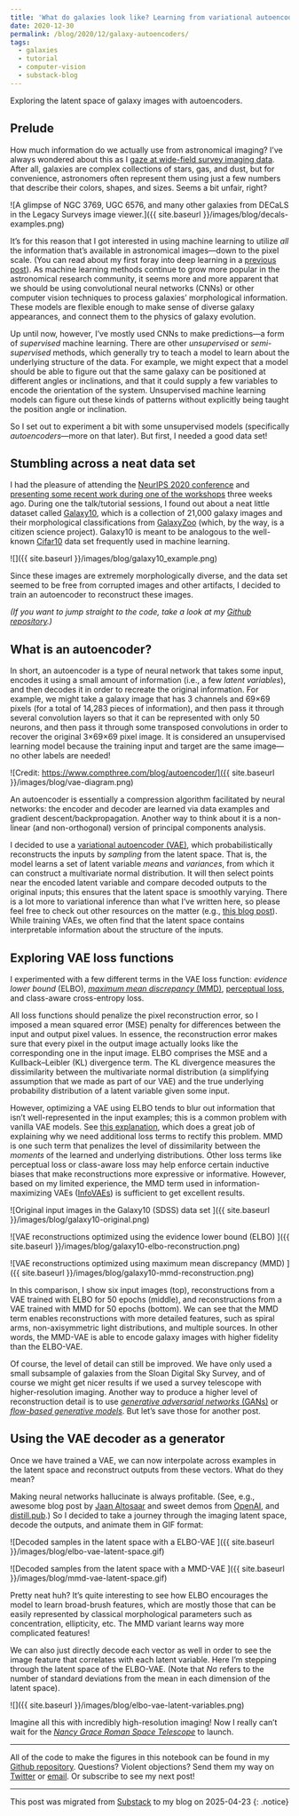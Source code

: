 ```yaml
---
title: 'What do galaxies look like? Learning from variational autoencoders'
date: 2020-12-30
permalink: /blog/2020/12/galaxy-autoencoders/
tags:
  - galaxies
  - tutorial
  - computer-vision
  - substack-blog
---
```


Exploring the latent space of galaxy images with autoencoders.

## Prelude

How much information do we actually use from astronomical imaging? I’ve always wondered about this as I [gaze at wide-field survey imaging data](https://www.legacysurvey.org/viewer/). After all, galaxies are complex collections of stars, gas, and dust, but for convenience, astronomers often represent them using just a few numbers that describe their colors, shapes, and sizes. Seems a bit unfair, right?

![A glimpse of NGC 3769, UGC 6576, and many other galaxies from DECaLS in the Legacy Surveys image viewer.]({{ site.baseurl }}/images/blog/decals-examples.png)

It’s for this reason that I got interested in using machine learning to utilize *all* the information that’s available in astronomical images—down to the pixel scale. (You can read about my first foray into deep learning in a [previous post](https://jwuphysics.github.io/blog/2020/05/exploring-galaxies-with-deep-learning/)). As machine learning methods continue to grow more popular in the astronomical research community, it seems more and more apparent that we should be using convolutional neural networks (CNNs) or other computer vision techniques to process galaxies’ morphological information. These models are flexible enough to make sense of diverse galaxy appearances, and connect them to the physics of galaxy evolution.

Up until now, however, I’ve mostly used CNNs to make predictions—a form of *supervised* machine learning. There are other *unsupervised* or *semi-supervised* methods, which generally try to teach a model to learn about the underlying structure of the data. For example, we might expect that a model should be able to figure out that the same galaxy can be positioned at different angles or inclinations, and that it could supply a few variables to encode the orientation of the system. Unsupervised machine learning models can figure out these kinds of patterns without explicitly being taught the position angle or inclination.

So I set out to experiment a bit with some unsupervised models (specifically *autoencoders*—more on that later). But first, I needed a good data set!

## Stumbling across a neat data set

I had the pleasure of attending the [NeurIPS 2020 conference](https://neurips.cc/) and [presenting some recent work during one of the workshops](https://ml4physicalsciences.github.io/2020/) three weeks ago. During one the talk/tutorial sessions, I found out about a neat little dataset called [Galaxy10](https://astronn.readthedocs.io/en/latest/galaxy10.html), which is a collection of 21,000 galaxy images and their morphological classifications from [GalaxyZoo](https://data.galaxyzoo.org/) (which, by the way, is a citizen science project). Galaxy10 is meant to be analogous to the well-known [Cifar10](https://www.cs.toronto.edu/~kriz/cifar.html) data set frequently used in machine learning.

![]({{ site.baseurl }}/images/blog/galaxy10_example.png)

Since these images are extremely morphologically diverse, and the data set seemed to be free from corrupted images and other artifacts, I decided to train an autoencoder to reconstruct these images.

*(If you want to jump straight to the code, take a look at my [Github repository](https://github.com/jwuphysics/galaxy-autoencoders).)*

## What is an autoencoder?

In short, an autoencoder is a type of neural network that takes some input, encodes it using a small amount of information (i.e., a few *latent variables*), and then decodes it in order to recreate the original information. For example, we might take a galaxy image that has 3 channels and 69×69 pixels (for a total of 14,283 pieces of information), and then pass it through several convolution layers so that it can be represented with only 50 neurons, and then pass it through some transposed convolutions in order to recover the original 3×69×69 pixel image. It is considered an unsupervised learning model because the training input and target are the same image—no other labels are needed!

![Credit: https://www.compthree.com/blog/autoencoder/]({{ site.baseurl }}/images/blog/vae-diagram.png)

An autoencoder is essentially a compression algorithm facilitated by neural networks: the encoder and decoder are learned via data examples and gradient descent/backpropagation. Another way to think about it is a non-linear (and non-orthogonal) version of principal components analysis.

I decided to use a [variational autoencoder (VAE)](https://arxiv.org/abs/1312.6114), which probabilistically reconstructs the inputs by *sampling* from the latent space. That is, the model learns a set of latent variable *means* and *variances*, from which it can construct a multivariate normal distribution. It will then select points near the encoded latent variable and compare decoded outputs to the original inputs; this ensures that the latent space is smoothly varying. There is a lot more to variational inference than what I’ve written here, so please feel free to check out other resources on the matter (e.g., [this blog post](https://wiseodd.github.io/techblog/2016/12/10/variational-autoencoder/)). While training VAEs, we often find that the latent space contains interpretable information about the structure of the inputs.

## Exploring VAE loss functions

I experimented with a few different terms in the VAE loss function: *evidence lower bound* (ELBO), [*maximum mean discrepancy*](https://proceedings.neurips.cc/paper/2006/file/e9fb2eda3d9c55a0d89c98d6c54b5b3e-Paper.pdf)[ (MMD)](https://proceedings.neurips.cc/paper/2006/file/e9fb2eda3d9c55a0d89c98d6c54b5b3e-Paper.pdf), [perceptual loss](https://cs.stanford.edu/people/jcjohns/eccv16/), and class-aware cross-entropy loss.

All loss functions should penalize the pixel reconstruction error, so I imposed a mean squared error (MSE) penalty for differences between the input and output pixel values. In essence, the reconstruction error makes sure that every pixel in the output image actually looks like the corresponding one in the input image. ELBO comprises the MSE and a Kullback–Leibler (KL) divergence term. The KL divergence measures the dissimilarity between the multivariate normal distribution (a simplifying assumption that we made as part of our VAE) and the true underlying probability distribution of a latent variable given some input.

However, optimizing a VAE using ELBO tends to blur out information that isn’t well-represented in the input examples; this is a common problem with vanilla VAE models. See [this explanation](https://ermongroup.github.io/blog/a-tutorial-on-mmd-variational-autoencoders/), which does a great job of explaining why we need additional loss terms to rectify this problem. MMD is one such term that penalizes the level of dissimilarity between the *moments* of the learned and underlying distributions. Other loss terms like perceptual loss or class-aware loss may help enforce certain inductive biases that make reconstructions more expressive or informative. However, based on my limited experience, the MMD term used in information-maximizing VAEs ([InfoVAEs](https://arxiv.org/abs/1706.02262)) is sufficient to get excellent results.

![Original input images in the Galaxy10 (SDSS) data set
]({{ site.baseurl }}/images/blog/galaxy10-original.png)

![VAE reconstructions optimized using the evidence lower bound (ELBO)
]({{ site.baseurl }}/images/blog/galaxy10-elbo-reconstruction.png)

![VAE reconstructions optimized using maximum mean discrepancy (MMD)
]({{ site.baseurl }}/images/blog/galaxy10-mmd-reconstruction.png)

In this comparison, I show six input images (top), reconstructions from a VAE trained with ELBO for 50 epochs (middle), and reconstructions from a VAE trained with MMD for 50 epochs (bottom). We can see that the MMD term enables reconstructions with more detailed features, such as spiral arms, non-axisymmetric light distributions, and multiple sources. In other words, the MMD-VAE is able to encode galaxy images with higher fidelity than the ELBO-VAE.

Of course, the level of detail can still be improved. We have only used a small subsample of galaxies from the Sloan Digital Sky Survey, and of course we might get nicer results if we used a survey telescope with higher-resolution imaging. Another way to produce a higher level of reconstruction detail is to use [*generative adversarial networks*](https://papers.nips.cc/paper/2014/file/5ca3e9b122f61f8f06494c97b1afccf3-Paper.pdf)[ (GANs)](https://papers.nips.cc/paper/2014/file/5ca3e9b122f61f8f06494c97b1afccf3-Paper.pdf) or [*flow-based generative models*](https://openai.com/blog/glow/). But let’s save those for another post.

## Using the VAE decoder as a generator

Once we have trained a VAE, we can now interpolate across examples in the latent space and reconstruct outputs from these vectors. What do they mean?

Making neural networks hallucinate is always profitable. (See, e.g., awesome blog post by [Jaan Altosaar](https://jaan.io/what-is-variational-autoencoder-vae-tutorial/) and sweet demos from [OpenAI](https://openai.com/blog/), and [distill.pub](https://distill.pub/).) So I decided to take a journey through the imaging latent space, decode the outputs, and animate them in GIF format:

![Decoded samples in the latent space with a ELBO-VAE
]({{ site.baseurl }}/images/blog/elbo-vae-latent-space.gif)

![Decoded samples from the latent space with a MMD-VAE
]({{ site.baseurl }}/images/blog/mmd-vae-latent-space.gif)

Pretty neat huh? It’s quite interesting to see how ELBO encourages the model to learn broad-brush features, which are mostly those that can be easily represented by classical morphological parameters such as concentration, ellipticity, etc. The MMD variant learns way more complicated features!

We can also just directly decode each vector as well in order to see the image feature that correlates with each latent variable. Here I’m stepping through the latent space of the ELBO-VAE. (Note that *N*σ refers to the number of standard deviations from the mean in each dimension of the latent space).

![]({{ site.baseurl }}/images/blog/elbo-vae-latent-variables.png)

Imagine all this with incredibly high-resolution imaging! Now I really can’t wait for the [*Nancy Grace Roman Space Telescope*](https://www.stsci.edu/roman) to launch.

---

All of the code to make the figures in this notebook can be found in my [Github repository](https://github.com/jwuphysics/galaxy-autoencoders). Questions? Violent objections? Send them my way on [Twitter](https://twitter.com/jwuphysics) or [email](mailto:jowu@stsci.edu). Or subscribe to see my next post!

---

This post was migrated from [Substack](https://jwuphysics.substack.com/) to my blog on 2025-04-23
{: .notice}
